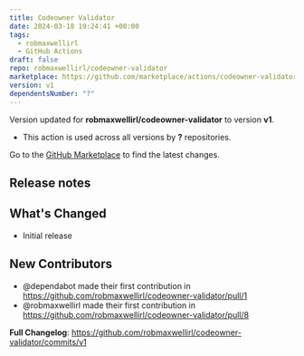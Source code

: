 ```yaml
---
title: Codeowner Validator
date: 2024-03-18 19:24:41 +00:00
tags:
  - robmaxwellirl
  - GitHub Actions
draft: false
repo: robmaxwellirl/codeowner-validator
marketplace: https://github.com/marketplace/actions/codeowner-validator
version: v1
dependentsNumber: "?"
---
```



Version updated for **robmaxwellirl/codeowner-validator** to version **v1**.
- This action is used across all versions by **?** repositories.

Go to the [GitHub Marketplace](https://github.com/marketplace/actions/codeowner-validator) to find the latest changes.

## Release notes

## What's Changed
* Initial release

## New Contributors
* @dependabot made their first contribution in https://github.com/robmaxwellirl/codeowner-validator/pull/1
* @robmaxwellirl made their first contribution in https://github.com/robmaxwellirl/codeowner-validator/pull/8

**Full Changelog**: https://github.com/robmaxwellirl/codeowner-validator/commits/v1
